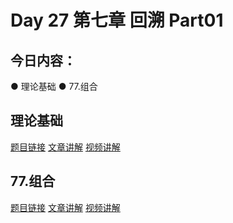 # Day 27 第七章 回溯 Part01

## 今日内容：

● 理论基础
● 77.组合

## 理论基础
[题目链接]()
[文章讲解]()
[视频讲解]()

## 77.组合
[题目链接]()
[文章讲解]()
[视频讲解]()
